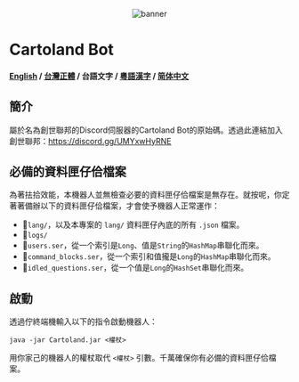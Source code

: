 <p align="center">
  <img src="https://cdn.discordapp.com/attachments/889200718886608966/1080592685473218621/image.png" alt="banner">
</p>

# Cartoland Bot
#### [English](https://github.com/AlexCai2019/Cartoland/blob/master/README.md) / [台灣正體](https://github.com/AlexCai2019/Cartoland/blob/master/README_tw.md) / 台語文字 / [粵語漢字](https://github.com/AlexCai2019/Cartoland/blob/master/README_hk.md) / [简体中文](https://github.com/AlexCai2019/Cartoland/blob/master/README_cn.md)

## 簡介
屬於名為創世聯邦的Discord伺服器的Cartoland Bot的原始碼。透過此連結加入創世聯邦：https://discord.gg/UMYxwHyRNE

## 必備的資料匣仔佮檔案
為著抾拾效能，本機器人並無檢查必要的資料匣仔佮檔案是無存在。就按呢，你定著著備辦以下的資料匣仔佮檔案，才會使予機器人正常運作：
- 📁`lang/`，以及本專案的 `lang/` 資料匣仔內底的所有 `.json` 檔案。
- 📁`logs/`
- 📄`users.ser`，從一个索引是`Long`、值是`String`的`HashMap`串聯化而來。
- 📄`command_blocks.ser`，從一个索引和值攏是`Long`的`HashMap`串聯化而來。
- 📄`idled_questions.ser`，從一个值是`Long`的`HashSet`串聯化而來。

## 啟動
透過佇終端機輸入以下的指令啟動機器人：
```
java -jar Cartoland.jar <權杖>
```
用你家己的機器人的權杖取代 `<權杖>` 引數。千萬確保你有必備的資料匣仔佮檔案。